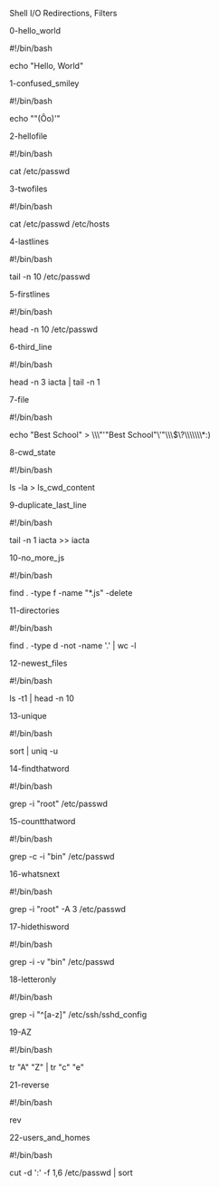 Shell I/O Redirections, Filters


0-hello_world


#!/bin/bash

echo "Hello, World"


1-confused_smiley


#!/bin/bash

echo "\"(Ôo)'"


2-hellofile


#!/bin/bash

cat /etc/passwd


3-twofiles


#!/bin/bash

cat /etc/passwd /etc/hosts


4-lastlines


#!/bin/bash

tail -n 10 /etc/passwd


5-firstlines


#!/bin/bash

head -n 10 /etc/passwd


6-third_line


#!/bin/bash

head -n 3 iacta | tail -n 1


7-file


#!/bin/bash

echo "Best School" > \\\\\\\"'\"Best School\"\\'"\\\\\\$\\\?\\\\\\\\\\\\\\\*\:\)


8-cwd_state


#!/bin/bash

ls -la > ls_cwd_content


9-duplicate_last_line


#!/bin/bash

tail -n 1 iacta >> iacta


10-no_more_js


#!/bin/bash

find . -type f -name "*.js" -delete


11-directories


#!/bin/bash

find . -type d -not -name '.' | wc -l


12-newest_files


#!/bin/bash

ls -t1 | head -n 10


13-unique


#!/bin/bash

sort | uniq -u


14-findthatword


#!/bin/bash

grep -i "root" /etc/passwd


15-countthatword


#!/bin/bash

grep -c -i "bin" /etc/passwd


16-whatsnext


#!/bin/bash

grep -i "root" -A 3 /etc/passwd


17-hidethisword


#!/bin/bash

grep -i -v "bin" /etc/passwd


18-letteronly


#!/bin/bash

grep -i "^[a-z]" /etc/ssh/sshd_config


19-AZ


#!/bin/bash

tr "A" "Z" | tr "c" "e"



21-reverse


#!/bin/bash

rev


22-users_and_homes

#!/bin/bash

cut -d ':' -f 1,6 /etc/passwd | sort
